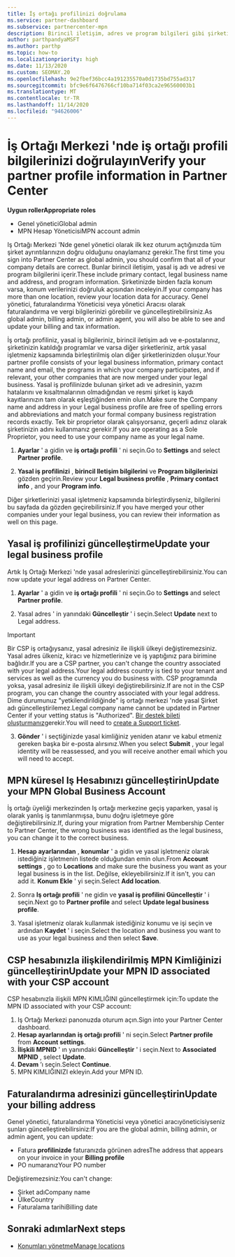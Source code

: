 ```yaml
---
title: İş ortağı profilinizi doğrulama
ms.service: partner-dashboard
ms.subservice: partnercenter-mpn
description: Birincil iletişim, adres ve program bilgileri gibi şirketinizin ayrıntılarını nasıl doğrulayacağınızı öğrenin. Yasal ve fatura adreslerinizi de güncelleştirebilirsiniz.
author: parthpandyaMSFT
ms.author: parthp
ms.topic: how-to
ms.localizationpriority: high
ms.date: 11/13/2020
ms.custom: SEOMAY.20
ms.openlocfilehash: 9e2fbef36bcc4a191235570a0d1735bd755ad317
ms.sourcegitcommit: bfc9e6f6476766cf10ba714f03ca2e96560003b1
ms.translationtype: MT
ms.contentlocale: tr-TR
ms.lasthandoff: 11/14/2020
ms.locfileid: "94626006"
---
```

# <a name="verify-your-partner-profile-information-in-partner-center"></a><span data-ttu-id="3b5d2-104">İş Ortağı Merkezi 'nde iş ortağı profili bilgilerinizi doğrulayın</span><span class="sxs-lookup"><span data-stu-id="3b5d2-104">Verify your partner profile information in Partner Center</span></span>

<span data-ttu-id="3b5d2-105">**Uygun roller**</span><span class="sxs-lookup"><span data-stu-id="3b5d2-105">**Appropriate roles**</span></span>

- <span data-ttu-id="3b5d2-106">Genel yönetici</span><span class="sxs-lookup"><span data-stu-id="3b5d2-106">Global admin</span></span>
- <span data-ttu-id="3b5d2-107">MPN Hesap Yöneticisi</span><span class="sxs-lookup"><span data-stu-id="3b5d2-107">MPN account admin</span></span>

<span data-ttu-id="3b5d2-108">Iş Ortağı Merkezi 'Nde genel yönetici olarak ilk kez oturum açtığınızda tüm şirket ayrıntılarınızın doğru olduğunu onaylamanız gerekir.</span><span class="sxs-lookup"><span data-stu-id="3b5d2-108">The first time you sign into Partner Center as global admin, you should confirm that all of your company details are correct.</span></span> <span data-ttu-id="3b5d2-109">Bunlar birincil iletişim, yasal iş adı ve adresi ve program bilgilerini içerir.</span><span class="sxs-lookup"><span data-stu-id="3b5d2-109">These include primary contact, legal business name and address, and program information.</span></span> <span data-ttu-id="3b5d2-110">Şirketinizde birden fazla konum varsa, konum verilerinizi doğruluk açısından inceleyin.</span><span class="sxs-lookup"><span data-stu-id="3b5d2-110">If your company has more than one location, review your location data for accuracy.</span></span> <span data-ttu-id="3b5d2-111">Genel yönetici, faturalandırma Yöneticisi veya yönetici Aracısı olarak faturalandırma ve vergi bilgilerinizi görebilir ve güncelleştirebilirsiniz.</span><span class="sxs-lookup"><span data-stu-id="3b5d2-111">As global admin, billing admin, or admin agent, you will also be able to see and update your billing and tax information.</span></span>

<span data-ttu-id="3b5d2-112">İş ortağı profiliniz, yasal iş bilgileriniz, birincil iletişim adı ve e-postalarınız, şirketinizin katıldığı programlar ve varsa diğer şirketleriniz, artık yasal işletmeniz kapsamında birleştirilmiş olan diğer şirketlerinizden oluşur.</span><span class="sxs-lookup"><span data-stu-id="3b5d2-112">Your partner profile consists of your legal business information, primary contact name and email, the programs in which your company participates, and if relevant, your other companies that are now merged under your legal business.</span></span> <span data-ttu-id="3b5d2-113">Yasal iş profilinizde bulunan şirket adı ve adresinin, yazım hatalarını ve kısaltmalarının olmadığından ve resmi şirket iş kaydı kayıtlarınızın tam olarak eşleştiğinden emin olun.</span><span class="sxs-lookup"><span data-stu-id="3b5d2-113">Make sure the Company name and address in your Legal business profile are free of spelling errors and abbreviations and match your formal company business registration records exactly.</span></span> <span data-ttu-id="3b5d2-114">Tek bir proprietor olarak çalışıyorsanız, geçerli adınız olarak şirketinizin adını kullanmanız gerekir.</span><span class="sxs-lookup"><span data-stu-id="3b5d2-114">If you are operating as a Sole Proprietor, you need to use your company name as your legal name.</span></span>

1. <span data-ttu-id="3b5d2-115">**Ayarlar** ' a gidin ve **iş ortağı profili** ' ni seçin.</span><span class="sxs-lookup"><span data-stu-id="3b5d2-115">Go to **Settings** and select **Partner profile**.</span></span>

2. <span data-ttu-id="3b5d2-116">**Yasal iş profilinizi** , **birincil Iletişim bilgilerini** ve **Program bilgilerinizi** gözden geçirin.</span><span class="sxs-lookup"><span data-stu-id="3b5d2-116">Review your **Legal business profile** , **Primary contact info** , and your **Program info**.</span></span>

<span data-ttu-id="3b5d2-117">Diğer şirketlerinizi yasal işletmeniz kapsamında birleştirdiyseniz, bilgilerini bu sayfada da gözden geçirebilirsiniz.</span><span class="sxs-lookup"><span data-stu-id="3b5d2-117">If you have merged your other companies under your legal business, you can review their information as well on this page.</span></span>

## <a name="update-your-legal-business-profile"></a><span data-ttu-id="3b5d2-118">Yasal iş profilinizi güncelleştirme</span><span class="sxs-lookup"><span data-stu-id="3b5d2-118">Update your legal business profile</span></span>

<span data-ttu-id="3b5d2-119">Artık Iş Ortağı Merkezi 'nde yasal adreslerinizi güncelleştirebilirsiniz.</span><span class="sxs-lookup"><span data-stu-id="3b5d2-119">You can now update your legal address on Partner Center.</span></span>

1. <span data-ttu-id="3b5d2-120">**Ayarlar** ' a gidin ve **iş ortağı profili** ' ni seçin.</span><span class="sxs-lookup"><span data-stu-id="3b5d2-120">Go to **Settings** and select **Partner profile**.</span></span> 

2. <span data-ttu-id="3b5d2-121">Yasal adres ' in yanındaki **Güncelleştir** ' i seçin.</span><span class="sxs-lookup"><span data-stu-id="3b5d2-121">Select **Update** next to Legal address.</span></span> 

>[!Important]
><span data-ttu-id="3b5d2-122">Bir CSP iş ortağıysanız, yasal adresiniz ile ilişkili ülkeyi değiştiremezsiniz. Yasal adres ülkeniz, kiracı ve hizmetlerinize ve iş yaptığınız para birimine bağlıdır.</span><span class="sxs-lookup"><span data-stu-id="3b5d2-122">If you are a CSP partner, you can't change the country associated with your legal address.Your legal address country is tied to your tenant and services as well as the currency you do business with.</span></span> <span data-ttu-id="3b5d2-123">CSP programında yoksa, yasal adresiniz ile ilişkili ülkeyi değiştirebilirsiniz.</span><span class="sxs-lookup"><span data-stu-id="3b5d2-123">If are not in the CSP program, you can change the country associated with your legal address.</span></span> <span data-ttu-id="3b5d2-124">Dime durumunuz "yetkilendirildiğinde" iş ortağı merkezi 'nde yasal Şirket adı güncelleştirilemez.</span><span class="sxs-lookup"><span data-stu-id="3b5d2-124">Legal company name cannot be updated in Partner Center if your vetting status is "Authorized".</span></span> <span data-ttu-id="3b5d2-125">[Bir destek bileti oluşturmanız](https://partner.microsoft.com/dashboard/support/csp/servicerequests/create?stage=2&topicid=eb74583c-61b3-2124-bffc-00920e0ae772)gerekir.</span><span class="sxs-lookup"><span data-stu-id="3b5d2-125">You will need to [create a Support ticket](https://partner.microsoft.com/dashboard/support/csp/servicerequests/create?stage=2&topicid=eb74583c-61b3-2124-bffc-00920e0ae772).</span></span>

3. <span data-ttu-id="3b5d2-126">**Gönder** ' i seçtiğinizde yasal kimliğiniz yeniden atanır ve kabul etmeniz gereken başka bir e-posta alırsınız.</span><span class="sxs-lookup"><span data-stu-id="3b5d2-126">When you select **Submit** , your legal identity will be reassessed, and you will receive another email which you will need to accept.</span></span>

## <a name="update-your-mpn-global-business-account"></a><span data-ttu-id="3b5d2-127">MPN küresel Iş Hesabınızı güncelleştirin</span><span class="sxs-lookup"><span data-stu-id="3b5d2-127">Update your MPN Global Business Account</span></span>

<span data-ttu-id="3b5d2-128">İş ortağı üyeliği merkezinden Iş ortağı merkezine geçiş yaparken, yasal iş olarak yanlış iş tanımlanmışsa, bunu doğru işletmeye göre değiştirebilirsiniz.</span><span class="sxs-lookup"><span data-stu-id="3b5d2-128">If, during your migration from Partner Membership Center to Partner Center, the wrong business was identified as the legal business, you can change it to the correct business.</span></span>

1. <span data-ttu-id="3b5d2-129">**Hesap ayarlarından** , **konumlar** ' a gidin ve yasal işletmeniz olarak istediğiniz işletmenin listede olduğundan emin olun.</span><span class="sxs-lookup"><span data-stu-id="3b5d2-129">From **Account settings** , go to **Locations** and make sure the business you want as your legal business is in the list.</span></span> <span data-ttu-id="3b5d2-130">Değilse, ekleyebilirsiniz.</span><span class="sxs-lookup"><span data-stu-id="3b5d2-130">If it isn't, you can add it.</span></span> <span data-ttu-id="3b5d2-131">**Konum Ekle** ' yi seçin.</span><span class="sxs-lookup"><span data-stu-id="3b5d2-131">Select **Add location**.</span></span>

2. <span data-ttu-id="3b5d2-132">Sonra **Iş ortağı profili** ' ne gidin ve **yasal iş profilini Güncelleştir** ' i seçin.</span><span class="sxs-lookup"><span data-stu-id="3b5d2-132">Next go to **Partner profile** and select **Update legal business profile**.</span></span>

3. <span data-ttu-id="3b5d2-133">Yasal işletmeniz olarak kullanmak istediğiniz konumu ve işi seçin ve ardından **Kaydet** ' i seçin.</span><span class="sxs-lookup"><span data-stu-id="3b5d2-133">Select the location and business you want to use as your legal business and then select **Save**.</span></span>

## <a name="update-your-mpn-id-associated-with-your-csp-account"></a><span data-ttu-id="3b5d2-134">CSP hesabınızla ilişkilendirilmiş MPN Kimliğinizi güncelleştirin</span><span class="sxs-lookup"><span data-stu-id="3b5d2-134">Update your MPN ID associated with your CSP account</span></span>

<span data-ttu-id="3b5d2-135">CSP hesabınızla ilişkili MPN KIMLIĞINI güncelleştirmek için:</span><span class="sxs-lookup"><span data-stu-id="3b5d2-135">To update the MPN ID associated with your CSP account:</span></span>

1. <span data-ttu-id="3b5d2-136">Iş Ortağı Merkezi panonuzda oturum açın.</span><span class="sxs-lookup"><span data-stu-id="3b5d2-136">Sign into your Partner Center dashboard.</span></span>
1. <span data-ttu-id="3b5d2-137">**Hesap ayarlarından** **iş ortağı profili** ' ni seçin.</span><span class="sxs-lookup"><span data-stu-id="3b5d2-137">Select **Partner profile** from **Account settings**.</span></span>
1. <span data-ttu-id="3b5d2-138">**İlişkili MPNID** ' ın yanındaki **Güncelleştir** ' i seçin.</span><span class="sxs-lookup"><span data-stu-id="3b5d2-138">Next to **Associated MPNID** , select **Update**.</span></span>
1. <span data-ttu-id="3b5d2-139">**Devam** ’ı seçin.</span><span class="sxs-lookup"><span data-stu-id="3b5d2-139">Select **Continue**.</span></span>
1. <span data-ttu-id="3b5d2-140">MPN KIMLIĞINIZI ekleyin.</span><span class="sxs-lookup"><span data-stu-id="3b5d2-140">Add your MPN ID.</span></span>


## <a name="update-your-billing-address"></a><span data-ttu-id="3b5d2-141">Faturalandırma adresinizi güncelleştirin</span><span class="sxs-lookup"><span data-stu-id="3b5d2-141">Update your billing address</span></span>

<span data-ttu-id="3b5d2-142">Genel yönetici, faturalandırma Yöneticisi veya yönetici aracıyöneticisiyseniz şunları güncelleştirebilirsiniz:</span><span class="sxs-lookup"><span data-stu-id="3b5d2-142">If you are the global admin, billing admin, or admin agent, you can update:</span></span>

- <span data-ttu-id="3b5d2-143">Fatura **profilinizde** faturanızda görünen adres</span><span class="sxs-lookup"><span data-stu-id="3b5d2-143">The address that appears on your invoice in your **Billing profile**</span></span>
- <span data-ttu-id="3b5d2-144">PO numaranız</span><span class="sxs-lookup"><span data-stu-id="3b5d2-144">Your PO number</span></span>

<span data-ttu-id="3b5d2-145">Değiştiremezsiniz:</span><span class="sxs-lookup"><span data-stu-id="3b5d2-145">You can't change:</span></span>
 
- <span data-ttu-id="3b5d2-146">Şirket adı</span><span class="sxs-lookup"><span data-stu-id="3b5d2-146">Company name</span></span>
- <span data-ttu-id="3b5d2-147">Ülke</span><span class="sxs-lookup"><span data-stu-id="3b5d2-147">Country</span></span>
- <span data-ttu-id="3b5d2-148">Faturalama tarihi</span><span class="sxs-lookup"><span data-stu-id="3b5d2-148">Billing date</span></span>
 
## <a name="next-steps"></a><span data-ttu-id="3b5d2-149">Sonraki adımlar</span><span class="sxs-lookup"><span data-stu-id="3b5d2-149">Next steps</span></span>

- [<span data-ttu-id="3b5d2-150">Konumları yönetme</span><span class="sxs-lookup"><span data-stu-id="3b5d2-150">Manage locations</span></span>](manage-locations.md)

